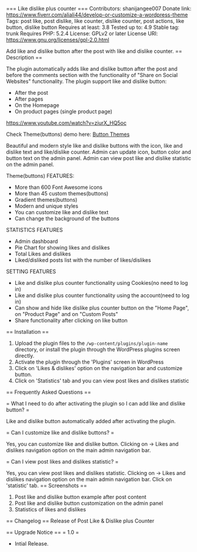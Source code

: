 === Like dislike plus counter ===
Contributors: shanijangee007
Donate link: https://www.fiverr.com/aliali44/develop-or-customize-a-wordpress-theme
Tags: post like, post dislike, like counter, dislike counter, post actions, like button, dislike button
Requires at least: 3.8
Tested up to: 4.9
Stable tag: trunk
Requires PHP: 5.2.4
License: GPLv2 or later
License URI: https://www.gnu.org/licenses/gpl-2.0.html

Add like and dislike button after the post with like and dislike counter. 
== Description ==

The plugin automatically adds like and dislike button after the post and before the comments section with the functionality of "Share on Social Websites" functionality. The plugin support like and dislike button:

*	After the post
*	After pages
*	On the Homepage
*	On product pages (single product page)



https://www.youtube.com/watch?v=ziurX_HQ5oc

Check Theme(buttons) demo here:
<a href="http://webtech.gq/Button_themes/">Button Themes</a>
 

Beautiful and modern style like and dislike buttons with the icon, like and dislike text and like/dislike counter. Admin can update icon, button color and button text on the admin panel. Admin can view post like and dislike statistic on the admin panel. 

Theme(buttons) FEATURES:

*	More than 600 Font Awesome icons
*	More than 45 custom themes(buttons)
*	Gradient themes(buttons)
*	Modern and unique styles
*	You can customize like and dislike text
* 	Can change the background of the buttons


STATISTICS FEATURES

*	Admin dashboard
* 	Pie Chart for showing likes and dislikes
*	Total Likes and dislikes
*	Liked/disliked posts list with the number of likes/dislikes 


SETTING FEATURES

*	Like and dislike plus counter functionality using Cookies(no need to log in)
*	Like and dislike plus counter functionality using the account(need to log in)
*	Can show and hide like dislike plus counter button on the "Home Page", on "Product Page" and on "Custom Posts"
*	Share functionality after clicking on like button


== Installation ==

1. Upload the plugin files to the `/wp-content/plugins/plugin-name` directory, or install the plugin through the WordPress plugins screen directly.
2. Activate the plugin through the 'Plugins' screen in WordPress
3. Click on 'Likes & dislikes' option on the navigation bar and customize button.
4. Click on 'Statistics' tab and you can view post likes and dislikes statistic



== Frequently Asked Questions ==

= What I need to do after activating the plugin so I can add like and dislike button? =

Like and dislike button automatically added after activating the plugin.

= Can I customize like and dislike buttons? =

Yes, you can customize like and dislike button. Clicking on -> Likes and dislikes navigation option on the main admin navigation bar. 

= Can I view post likes and dislikes statistic? =

Yes, you can view post likes and dislikes statistic. Clicking on -> Likes and dislikes navigation option on the main admin navigation bar. Click on 'statistic' tab.
== Screenshots ==

1. Post like and dislike button example after post content
2. Post like and dislike button customization on the admin panel
3. Statistics of  likes and dislikes

== Changelog ==
Release of Post Like & Dislike plus Counter

== Upgrade Notice ==
= 1.0 = 
* Intial Release. 
